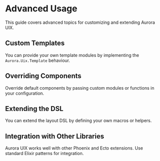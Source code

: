 # Advanced Usage

This guide covers advanced topics for customizing and extending Aurora UIX.

## Custom Templates

You can provide your own template modules by implementing the `Aurora.Uix.Template` behaviour.

## Overriding Components

Override default components by passing custom modules or functions in your configuration.

## Extending the DSL

You can extend the layout DSL by defining your own macros or helpers.

## Integration with Other Libraries

Aurora UIX works well with other Phoenix and Ecto extensions. Use standard Elixir patterns for integration.
